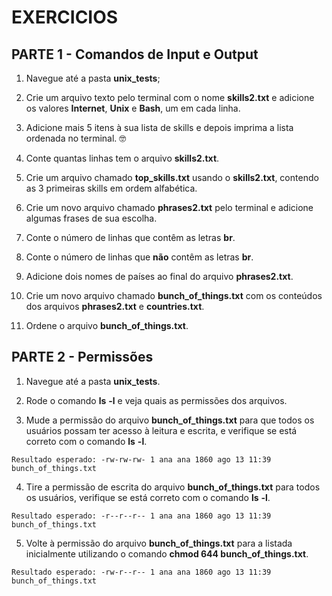 # EXERCICIOS

## PARTE 1 - Comandos de Input e Output
1. Navegue até a pasta **unix_tests**;

2. Crie um arquivo texto pelo terminal com o nome **skills2.txt** e adicione os valores **Internet**, **Unix** e **Bash**, um em cada linha.

3. Adicione mais 5 itens à sua lista de skills e depois imprima a lista ordenada no terminal. 🤓

4. Conte quantas linhas tem o arquivo **skills2.txt**.

5. Crie um arquivo chamado **top_skills.txt** usando o **skills2.txt**, contendo as 3 primeiras skills em ordem alfabética.

6. Crie um novo arquivo chamado **phrases2.txt** pelo terminal e adicione algumas frases de sua escolha.

7. Conte o número de linhas que contêm as letras **br**.

8. Conte o número de linhas que **não** contêm as letras **br**.

9. Adicione dois nomes de países ao final do arquivo **phrases2.txt**.

10. Crie um novo arquivo chamado **bunch_of_things.txt** com os conteúdos dos arquivos **phrases2.txt** e **countries.txt**.

11. Ordene o arquivo **bunch_of_things.txt**.


## PARTE 2 - Permissões
1. Navegue até a pasta **unix_tests**.

2. Rode o comando **ls** **-l** e veja quais as permissões dos arquivos.

3. Mude a permissão do arquivo **bunch_of_things.txt** para que todos os usuários possam ter acesso à leitura e escrita, e verifique se está correto com o comando **ls** **-l**.
```
Resultado esperado: -rw-rw-rw- 1 ana ana 1860 ago 13 11:39 bunch_of_things.txt
```

4. Tire a permissão de escrita do arquivo **bunch_of_things.txt** para todos os usuários, verifique se está correto com o comando **ls** **-l**.
```
Resultado esperado: -r--r--r-- 1 ana ana 1860 ago 13 11:39 bunch_of_things.txt
```

5. Volte à permissão do arquivo **bunch_of_things.txt** para a listada inicialmente utilizando o comando **chmod 644 bunch_of_things.txt**.
```
Resultado esperado: -rw-r--r-- 1 ana ana 1860 ago 13 11:39 bunch_of_things.txt
```





